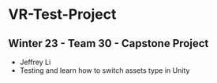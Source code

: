 # VR-Test-Project
## Winter 23 - Team 30 - Capstone Project
- Jeffrey Li
- Testing and learn how to switch assets type in Unity
